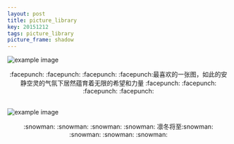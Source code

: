 ```yaml
---
layout: post
title: picture_library
key: 20151212
tags: picture_library
picture_frame: shadow
---
```


<!--more-->

![example image](http://wx3.sinaimg.cn/large/e8616f3dgy1fm6z3lz4h1j21kw0zkn3h.jpg "An exemplary image")


<center>:facepunch: :facepunch: :facepunch: :facepunch:最喜欢的一张图，如此的安静空灵的气氛下居然蕴育着无限的希望和力量 :facepunch: :facepunch: :facepunch: :facepunch:</center>
<br>


![example image](http://wx2.sinaimg.cn/large/e8616f3dgy1fm6z91bswjj21ao0t6qb8.jpg "An exemplary image")


<center>:snowman: :snowman: :snowman: :snowman:
凛冬将至:snowman: :snowman: :snowman: :snowman:</center>
<br>